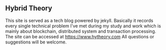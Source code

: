 ## Hybrid Theory

This site is served as a tech blog powered by jekyll. Basically it records every single technical problem I've met during my study and work which is mainly about blockchain, distributed system and transaction processing.
The site can be accessed at https://www.hytheory.com All questions or suggestions will be welcome.
